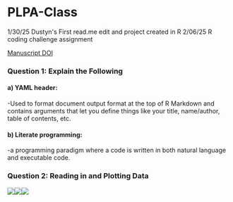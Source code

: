 # PLPA-Class
1/30/25 Dustyn's First read.me edit and project created in R
2/06/25 R coding challenge assignment

[Manuscript DOI](https://doi.org/10.1094/PDIS-06-21-1253-RE)

### Question 1: Explain the Following

#### a) YAML header:

-Used to format document output format at the top of R Markdown and
contains arguments that let you define things like your title,
name/author, table of contents, etc.

#### b) Literate programming:

-a programming paradigm where a code is written in both natural language
and executable code.

### Question 2: Reading in and Plotting Data

![](CodingChallenge4_files/figure-gfm/Q2%20setup-1.png)<!-- -->![](CodingChallenge4_files/figure-gfm/Q2%20setup-2.png)<!-- -->![](CodingChallenge4_files/figure-gfm/Q2%20setup-3.png)<!-- -->

